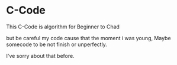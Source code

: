 # C-Code
This C-Code is algorithm for Beginner to Chad

but be careful my code cause that the moment i was young, Maybe somecode to be not finish or unperfectly.

I've sorry about that before.
